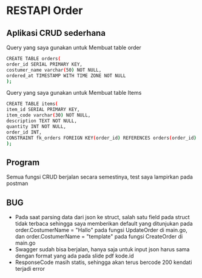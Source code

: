 # RESTAPI Order
## Aplikasi CRUD sederhana

Query yang saya gunakan untuk Membuat table order
```sh
CREATE TABLE orders(
order_id SERIAL PRIMARY KEY,
costumer_name varchar(50) NOT NULL,
ordered_at TIMESTAMP WITH TIME ZONE NOT NULL
);
```
Query yang saya gunakan untuk Membuat table Items
```sh
CREATE TABLE items(
item_id SERIAL PRIMARY KEY,
item_code varchar(30) NOT NULL,
description TEXT NOT NULL,
quantity INT NOT NULL,
order_id INT,
CONSTRAINT fk_orders FOREIGN KEY(order_id) REFERENCES orders(order_id)
);
```


## Program
Semua fungsi CRUD berjalan secara semestinya, test saya lampirkan pada postman
## BUG
- Pada saat parsing data dari json ke struct, salah satu field pada struct tidak terbaca sehingga saya memberikan default yang ditunjukan pada order.CostumerName = "Hallo" pada fungsi UpdateOrder di main.go, dan order.CostumerName = "template" pada fungsi CreateOrder di main.go
- Swagger sudah bisa berjalan, hanya saja untuk input json harus sama dengan format yang ada pada slide pdf kode.id
- ResponseCode masih statis, sehingga akan terus bercode 200 kendati terjadi error

